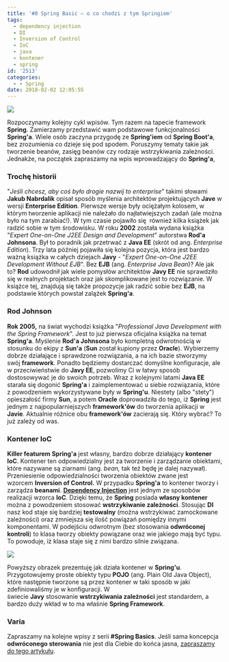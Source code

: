 ```yaml
---
title: '#0 Spring Basic – o co chodzi z tym Springiem'
tags:
  - dependency injection
  - DI
  - Inversion of Control
  - IoC
  - java
  - kontener
  - spring
id: '2513'
categories:
  - - Spring
date: 2018-02-02 12:05:55
---
```


![](https://codecouple.pl/wp-content/uploads/2018/02/spring-by-pivotal.png)

Rozpoczynamy kolejny cykl wpisów. Tym razem na tapecie framework **Spring**. Zamierzamy przedstawić wam podstawowe funkcjonalności **Spring'a**. Wiele osób zaczyna przygodę ze **Spring'iem** od **Spring Boot'a**, bez zrozumienia co dzieje się pod spodem. Poruszymy tematy takie jak tworzenie beanów, zasięg beanów czy rodzaje wstrzykiwania zależności. Jednakże, na początek zapraszamy na wpis wprowadzający do **Spring'a**,
<!-- more -->
### Trochę historii

"_Jeśli chcesz, aby coś było drogie nazwij to enterprise_" takimi słowami **Jakub Nabrdalik** opisał sposób myślenia architektów projektujących **Jave** w wersji **Enterprise Edition**. Pierwsze wersje były ociężałym kolosem, w którym tworzenie aplikacji nie należało do najłatwiejszych zadań (ale można było na tym zarabiać!). W tym czasie pojawiło się  również kilka książek jak radzić sobie w tym środowisku. W roku **2002** została wydana książka "_Expert One-on-One J2EE Design and Development_" autorstwa **Rod'a Johnsona**. Był to poradnik jak przetrwać z **Java EE** (skrót od ang. _Enterprise Edition_). Trzy lata później pojawiła się kolejna pozycja, która jest bardzo ważną książka w całych dziejach **Javy** \- "_Expert One-on-One J2EE Development Without EJB_". Bez **EJB** (ang. _Enterprise Java Bean_)? Ale jak to? **Rod** udowodnił jak wiele pomysłów architektów **Javy EE** nie sprawdziło się w realnych projektach oraz jak skomplikowane jest to rozwiązanie. W książce tej, znajdują się także propozycje jak radzić sobie bez **EJB**, na podstawie których powstał zalążek **Spring'a**.

### Rod Johnson

**Rok 2005,** na świat wychodzi książka "_Professional Java Development with the Spring Framework_". Jest to już pierwsza oficjalna książka na temat **Spring'a**. Myślenie **Rod'a Johnsona** było kompletną odwrotnością w stosunku do ekipy z **Sun'a** (**Sun** został kupiony przez **Oracle**). Wybierzemy dobrze działające i sprawdzone rozwiązania, a na ich bazie stworzymy swój **framework**. Ponadto będziemy dostarczać domyślne konfiguracje, ale w przeciwieństwie do **Javy EE**, pozwolimy Ci w łatwy sposób dostosowywać je do swoich potrzeb. Wraz z kolejnymi latami **Java EE** starała się dogonić **Spring'a** i zaimplementować u siebie rozwiązania, które z powodzeniem wykorzystywane były w **Spring'u**. Niestety (albo "stety") opieszałość firmy **Sun**, a potem **Oracle** doprowadziła do tego, iż **Spring** jest jednym z najpopularniejszych **framework'ów** do tworzenia aplikacji w **Javie**. Aktualnie różnice obu **framework'ów** zacierają się. Który wybrać? To już zależy od was.

### Kontener IoC

**Killer featurem Spring'a** jest własny, bardzo dobrze działający **kontener IoC**. Kontener ten odpowiedzialny jest za tworzenie i zarządzanie obiektami, które nazywane są ziarnami (ang. _bean,_ tak też będę je dalej nazywał). Przeniesienie odpowiedzialności tworzenia obiektów zwane jest wzorcem **Inversion of Control.** W przypadku **Spring'a** to kontener tworzy i zarządza **beanami**. [**Dependency Injection**](http://codecouple.pl/2017/12/29/3-wzorce-projektowe-wstrzykiwanie-zaleznosci/) jest jednym ze sposobów realizacji wzorca **IoC**. Dzięki temu, że **Spring** posiada **własny kontener** można z powodzeniem stosować **wstrzykiwanie zależności**. Stosując **DI** nasz kod staje się bardziej **testowalny** (można wstrzykiwać zamockowane zależności) oraz zmniejsza się ilość powiązań pomiędzy innymi komponentami. W podejściu odwrotnym (bez stosowania **odwróconej kontroli**) to klasa tworzy obiekty powiązane oraz wie jakiego mają być typu. To powoduje, iż klasa staje się z nimi bardzo silnie związana.

![](https://codecouple.pl/wp-content/uploads/2018/02/spring_ioc-1024x634.png)

Powyższy obrazek prezentuję jak działa kontener w **Spring'u**. Przygotowujemy proste obiekty typu **POJO** (ang. Plain Old Java Object), które następnie tworzone są przez kontener w taki sposób w jaki zdefiniowaliśmy je w konfiguracji. W świecie **Javy** stosowanie **wstrzykiwania zależności** jest standardem, a bardzo duży wkład w to ma właśnie **Spring Framework**.

### Varia

Zapraszamy na kolejne wpisy z serii **#Spring Basics**. Jeśli sama koncepcja **odwróconego sterowania** nie jest dla Ciebie do końca jasna, [zapraszamy do tego artykułu](https://codecouple.pl/2017/12/29/3-wzorce-projektowe-wstrzykiwanie-zaleznosci/).